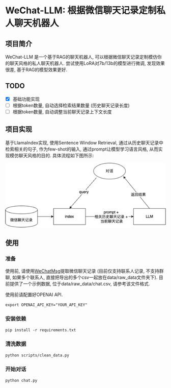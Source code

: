 # WeChat-LLM: 根据微信聊天记录定制私人聊天机器人

## 项目简介
WeChat-LLM 是一个基于RAG的聊天机器人, 可以根据微信聊天记录定制模仿你的聊天风格的私人聊天机器人. 尝试使用LoRA对7b/13b的模型进行微调, 发现效果很差, 基于RAG的模型效果更好.

## TODO
- [x] 基础功能实现
- [ ] 根据token数量, 自动选择检索结果数量 (历史聊天记录长度)
- [ ] 根据token数量, 自动调整当前聊天记录上下文长度
## 项目实现
基于LlamaIndex实现, 使用Sentence Window Retrieval, 通过从历史聊天记录中检索相关的句子, 作为few-shot的输入, 通过prompt让模型学习语言风格, 从而实现模仿聊天风格的目的. 具体流程如下图所示: 

![](img/diagram.png)

## 使用

### 准备

使用前, 请使用[WeChatMsg](https://github.com/LC044/WeChatMsg)提取微信聊天记录 (目前仅支持联系人记录, 不支持群聊, 如果多个联系人, 直接把导出的多个csv一起放在data/raw_data文件夹下). 目前提供了一个示例数据, 位于data/raw_data/chat.csv, 请参考该文件格式.

使用前请配置好OPENAI API.

```
export OPENAI_API_KEY="YOUR_API_KEY"
```

### 安装依赖

```
pip install -r requirements.txt
```

### 清洗数据

```
python scripts/clean_data.py
```

### 开始对话
```
python chat.py
```
